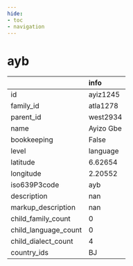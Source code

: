 ```yaml
---
hide:
- toc
- navigation
---
```

# ayb
|                      | info      |
|:---------------------|:----------|
| id                   | ayiz1245  |
| family_id            | atla1278  |
| parent_id            | west2934  |
| name                 | Ayizo Gbe |
| bookkeeping          | False     |
| level                | language  |
| latitude             | 6.62654   |
| longitude            | 2.20552   |
| iso639P3code         | ayb       |
| description          | nan       |
| markup_description   | nan       |
| child_family_count   | 0         |
| child_language_count | 0         |
| child_dialect_count  | 4         |
| country_ids          | BJ        |